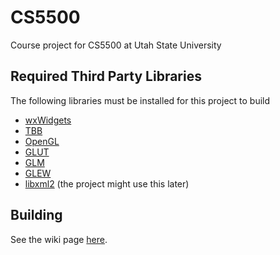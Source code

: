 # CS5500
Course project for CS5500 at Utah State University

## Required Third Party Libraries
The following libraries must be installed for this project to build
* [wxWidgets](https://www.wxwidgets.org)
* [TBB](https://www.threadingbuildingblocks.org/)
* [OpenGL](https://www.opengl.org)
* [GLUT](https://www.opengl.org/resources/libraries/glut/)
* [GLM](http://glm.g-truc.net/0.9.6/index.html)
* [GLEW](http://glew.sourceforge.net)
* [libxml2](http://xmlsoft.org/) (the project might use this later)

## Building
See the wiki page [here](https://github.com/ksundberg/CS5500/wiki/Building-the-Project).
